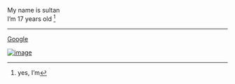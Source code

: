My name is sultan  
Iʼm 17 years old [^1]
***
[^1]: yes, Iʼm

[Google](google.com "محرك البحث Google")

[![image](https://www.google.com/imgres?imgurl=https%3A%2F%2Fupload.wikimedia.org%2Fwikipedia%2Fcommons%2Fthumb%2F2%2F2f%2FGoogle_2015_logo.svg%2F640px-Google_2015_logo.svg.png&tbnid=384Fw7g8gMTj9M&vet=1&imgrefurl=https%3A%2F%2Fen.wikipedia.org%2Fwiki%2F.google&docid=GndMrQvIC7dXpM&w=640&h=216&hl=ar&source=sh%2Fx%2Fim%2F2)](google.com)
